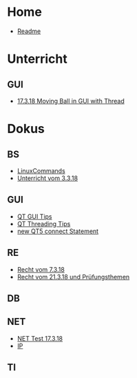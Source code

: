 <!-- TITLE: Übersicht -->
<!-- SUBTITLE: Übersicht über alle Fächer unt deren Wichtige Themen -->

# Home
* [Readme](readme)

# Unterricht
## GUI
* [17.3.18 Moving Ball in GUI with Thread](/unterricht/gui/moveballwiththread)

# Dokus

## BS

* [LinuxCommands](linuxcommands)
* [Unterricht vom 3.3.18](bs3318)

## GUI
* [QT GUI Tips](qtgui)
* [QT Threading Tips](qtthreading)
* [new QT5 connect Statement](qt5connectstatement)

## RE
* [Recht vom 7.3.18](recht1)
* [Recht vom 21.3.18 und Prüfungsthemen](recht2)

## DB

## NET
* [NET Test 17.3.18](nettest)
* [IP](ip)

## TI

